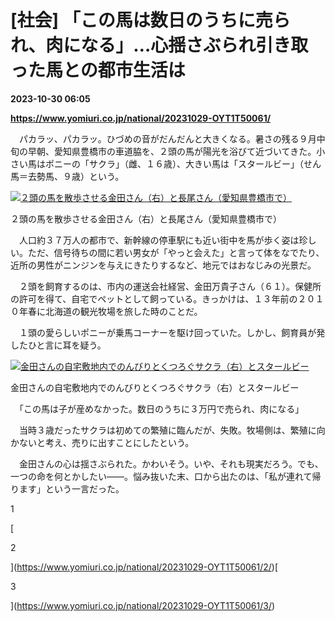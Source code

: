 # [社会] 「この馬は数日のうちに売られ、肉になる」…心揺さぶられ引き取った馬との都市生活は

**2023-10-30 06:05**

**https://www.yomiuri.co.jp/national/20231029-OYT1T50061/**

　パカラッ、パカラッ。ひづめの音がだんだんと大きくなる。暑さの残る９月中旬の早朝、愛知県豊橋市の車道脇を、２頭の馬が陽光を浴びて近づいてきた。小さい馬はポニーの「サクラ」（雌、１６歳）、大きい馬は「スタールビー」（せん馬＝去勢馬、９歳）という。

[![２頭の馬を散歩させる金田さん（右）と長尾さん（愛知県豊橋市で）](https://www.yomiuri.co.jp/media/2023/10/20231029-OYT1I50036-1.jpg)](https://www.yomiuri.co.jp/pluralphoto/20231029-OYT1I50036/)

２頭の馬を散歩させる金田さん（右）と長尾さん（愛知県豊橋市で）

　人口約３７万人の都市で、新幹線の停車駅にも近い街中を馬が歩く姿は珍しい。ただ、信号待ちの間に若い男女が「やっと会えた」と言って体をなでたり、近所の男性がニンジンを与えにきたりするなど、地元ではおなじみの光景だ。

　２頭を飼育するのは、市内の運送会社経営、金田万貴子さん（６１）。保健所の許可を得て、自宅でペットとして飼っている。きっかけは、１３年前の２０１０年春に北海道の観光牧場を旅した時のことだ。

　１頭の愛らしいポニーが乗馬コーナーを駆け回っていた。しかし、飼育員が発したひと言に耳を疑う。

[![金田さんの自宅敷地内でのんびりとくつろぐサクラ（右）とスタールビー](https://www.yomiuri.co.jp/media/2023/10/20231029-OYT1I50037-1.jpg)](https://www.yomiuri.co.jp/pluralphoto/20231029-OYT1I50037/)

金田さんの自宅敷地内でのんびりとくつろぐサクラ（右）とスタールビー

　「この馬は子が産めなかった。数日のうちに３万円で売られ、肉になる」

　当時３歳だったサクラは初めての繁殖に臨んだが、失敗。牧場側は、繁殖に向かないと考え、売りに出すことにしたという。

　金田さんの心は揺さぶられた。かわいそう。いや、それも現実だろう。でも、一つの命を何とかしたい――。悩み抜いた末、口から出たのは、「私が連れて帰ります」という一言だった。

1

[

2

](https://www.yomiuri.co.jp/national/20231029-OYT1T50061/2/)[

3

](https://www.yomiuri.co.jp/national/20231029-OYT1T50061/3/)